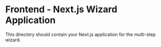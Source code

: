# Frontend - Next.js Wizard Application

This directory should contain your Next.js application for the multi-step wizard.